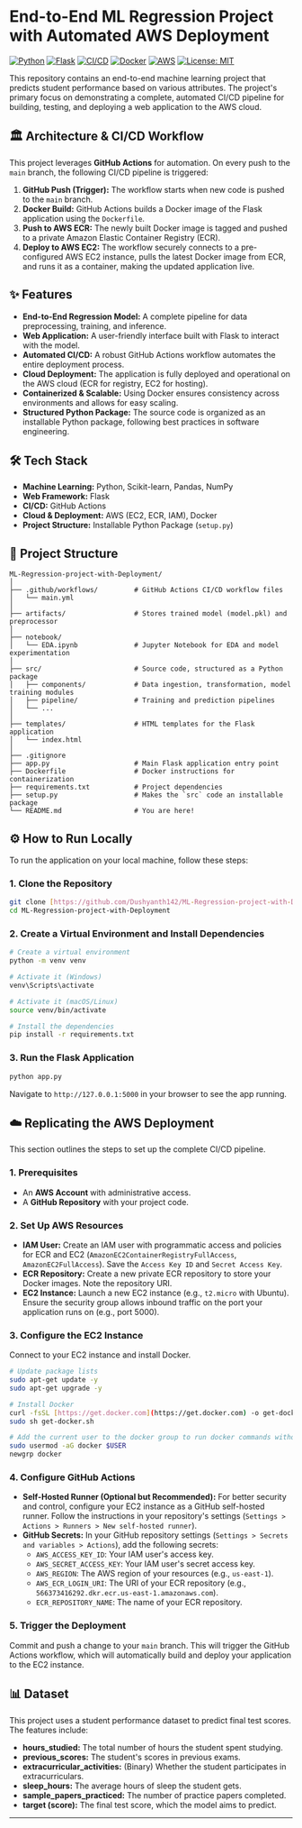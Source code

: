 # End-to-End ML Regression Project with Automated AWS Deployment

[![Python](https://img.shields.io/badge/Python-3.9%2B-blue.svg)](https://www.python.org/downloads/)
[![Flask](https://img.shields.io/badge/Flask-3.0-black.svg)](https://flask.palletsprojects.com/)
[![CI/CD](https://github.com/Dushyanth142/ML-Regression-project-with-Deployment/actions/badge.svg)](https://github.com/Dushyanth142/ML-Regression-project-with-Deployment/actions)
[![Docker](https://img.shields.io/badge/Docker-Ready-blue.svg)](https://www.docker.com/)
[![AWS](https://img.shields.io/badge/AWS-Deployed-orange.svg)](https://aws.amazon.com/)
[![License: MIT](https://img.shields.io/badge/License-MIT-yellow.svg)](https://opensource.org/licenses/MIT)

This repository contains an end-to-end machine learning project that predicts student performance based on various attributes. The project's primary focus on demonstrating a complete, automated CI/CD pipeline for building, testing, and deploying a web application to the AWS cloud.

## 🏛️ Architecture & CI/CD Workflow

This project leverages **GitHub Actions** for automation. On every push to the `main` branch, the following CI/CD pipeline is triggered:

1.  **GitHub Push (Trigger):** The workflow starts when new code is pushed to the `main` branch.
2.  **Docker Build:** GitHub Actions builds a Docker image of the Flask application using the `Dockerfile`.
3.  **Push to AWS ECR:** The newly built Docker image is tagged and pushed to a private Amazon Elastic Container Registry (ECR).
4.  **Deploy to AWS EC2:** The workflow securely connects to a pre-configured AWS EC2 instance, pulls the latest Docker image from ECR, and runs it as a container, making the updated application live.

## ✨ Features

-   **End-to-End Regression Model:** A complete pipeline for data preprocessing, training, and inference.
-   **Web Application:** A user-friendly interface built with Flask to interact with the model.
-   **Automated CI/CD:** A robust GitHub Actions workflow automates the entire deployment process.
-   **Cloud Deployment:** The application is fully deployed and operational on the AWS cloud (ECR for registry, EC2 for hosting).
-   **Containerized & Scalable:** Using Docker ensures consistency across environments and allows for easy scaling.
-   **Structured Python Package:** The source code is organized as an installable Python package, following best practices in software engineering.

## 🛠️ Tech Stack

-   **Machine Learning:** Python, Scikit-learn, Pandas, NumPy
-   **Web Framework:** Flask
-   **CI/CD:** GitHub Actions
-   **Cloud & Deployment:** AWS (EC2, ECR, IAM), Docker
-   **Project Structure:** Installable Python Package (`setup.py`)

## 📁 Project Structure

```
ML-Regression-project-with-Deployment/
│
├── .github/workflows/         # GitHub Actions CI/CD workflow files
│   └── main.yml
│
├── artifacts/                 # Stores trained model (model.pkl) and preprocessor
│
├── notebook/
│   └── EDA.ipynb              # Jupyter Notebook for EDA and model experimentation
│
├── src/                       # Source code, structured as a Python package
│   ├── components/            # Data ingestion, transformation, model training modules
│   ├── pipeline/              # Training and prediction pipelines
│   └── ...
│
├── templates/                 # HTML templates for the Flask application
│   └── index.html
│
├── .gitignore
├── app.py                     # Main Flask application entry point
├── Dockerfile                 # Docker instructions for containerization
├── requirements.txt           # Project dependencies
├── setup.py                   # Makes the `src` code an installable package
└── README.md                  # You are here!

```

## ⚙️ How to Run Locally

To run the application on your local machine, follow these steps:

### 1. Clone the Repository
```bash
git clone [https://github.com/Dushyanth142/ML-Regression-project-with-Deployment.git](https://github.com/Dushyanth142/ML-Regression-project-with-Deployment.git)
cd ML-Regression-project-with-Deployment
```

### 2. Create a Virtual Environment and Install Dependencies
```bash
# Create a virtual environment
python -m venv venv

# Activate it (Windows)
venv\Scripts\activate

# Activate it (macOS/Linux)
source venv/bin/activate

# Install the dependencies
pip install -r requirements.txt
```

### 3. Run the Flask Application
```bash
python app.py
```
Navigate to `http://127.0.0.1:5000` in your browser to see the app running.


## ☁️ Replicating the AWS Deployment

This section outlines the steps to set up the complete CI/CD pipeline.

### 1. Prerequisites
-   An **AWS Account** with administrative access.
-   A **GitHub Repository** with your project code.

### 2. Set Up AWS Resources
-   **IAM User:** Create an IAM user with programmatic access and policies for ECR and EC2 (`AmazonEC2ContainerRegistryFullAccess`, `AmazonEC2FullAccess`). Save the `Access Key ID` and `Secret Access Key`.
-   **ECR Repository:** Create a new private ECR repository to store your Docker images. Note the repository URI.
-   **EC2 Instance:** Launch a new EC2 instance (e.g., `t2.micro` with Ubuntu). Ensure the security group allows inbound traffic on the port your application runs on (e.g., port 5000).

### 3. Configure the EC2 Instance
Connect to your EC2 instance and install Docker.
```bash
# Update package lists
sudo apt-get update -y
sudo apt-get upgrade -y

# Install Docker
curl -fsSL [https://get.docker.com](https://get.docker.com) -o get-docker.sh
sudo sh get-docker.sh

# Add the current user to the docker group to run docker commands without sudo
sudo usermod -aG docker $USER
newgrp docker
```
### 4. Configure GitHub Actions
-   **Self-Hosted Runner (Optional but Recommended):** For better security and control, configure your EC2 instance as a GitHub self-hosted runner. Follow the instructions in your repository's settings (`Settings > Actions > Runners > New self-hosted runner`).
-   **GitHub Secrets:** In your GitHub repository settings (`Settings > Secrets and variables > Actions`), add the following secrets:
    -   `AWS_ACCESS_KEY_ID`: Your IAM user's access key.
    -   `AWS_SECRET_ACCESS_KEY`: Your IAM user's secret access key.
    -   `AWS_REGION`: The AWS region of your resources (e.g., `us-east-1`).
    -   `AWS_ECR_LOGIN_URI`: The URI of your ECR repository (e.g., `566373416292.dkr.ecr.us-east-1.amazonaws.com`).
    -   `ECR_REPOSITORY_NAME`: The name of your ECR repository.

### 5. Trigger the Deployment
Commit and push a change to your `main` branch. This will trigger the GitHub Actions workflow, which will automatically build and deploy your application to the EC2 instance.

## 📊 Dataset

This project uses a student performance dataset to predict final test scores. The features include:
-   **hours_studied:** The total number of hours the student spent studying.
-   **previous_scores:** The student's scores in previous exams.
-   **extracurricular_activities:** (Binary) Whether the student participates in extracurriculars.
-   **sleep_hours:** The average hours of sleep the student gets.
-   **sample_papers_practiced:** The number of practice papers completed.
-   **target (score):** The final test score, which the model aims to predict.
---
